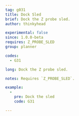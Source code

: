 ```yaml
---
tag: g031
title: Dock Sled
brief: Dock the Z probe sled.
author: thinkyhead

experimental: false
since: 1.0.0-beta
requires: Z_PROBE_SLED
group: planner

codes:
  - G31

long: Dock the Z probe sled.

notes: Requires `Z_PROBE_SLED`.

example:
  -
    pre: Dock the sled
    code: G31

---
```

